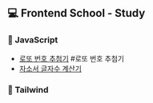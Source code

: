 ## 💻 Frontend School - Study

### 📂 JavaScript
- [로또 번호 추첨기](#로또-번호-추첨기)
#로또 번호 추첨기
- [자소서 글자수 계산기](#자소서-글자수-계산기)

### 📂 Tailwind


